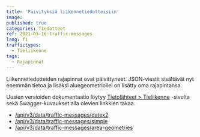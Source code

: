 ```yaml
---
title: 'Päivityksiä liikennetiedotteisiin'
image:
published: true
categories: Tiedotteet
ref: 2021-03-16-traffic-messages
lang: fi
traffictypes:
  - Tieliikenne
tags:
  - Rajapinnat
---
```



Liikennetiedotteiden rajapinnat ovat päivittyneet. JSON-viestit sisältävät nyt enemmän tietoa ja lisäksi aluegeometrioilel on lisätty oma rajapintansa.

Uusien versioiden dokumentaatio löytyy [Tietolähteet > Tieliikenne](/tieliikenne/#liikennetiedotteet) -sivulta sekä Swagger-kuvaukset alla olevien linkkien takaa.
* [/api/v3/data/traffic-messages/datex2](https://tie.digitraffic.fi/swagger/#/Data%20v3/trafficMessageDatex2UsingGET)
* [/api/v3/data/traffic-messages/simple](https://tie.digitraffic.fi/swagger/#/Data%20v3/trafficMessageSimpleUsingGET)
* [/api/v3/data/traffic-messages/area-geometries](https://tie.digitraffic.fi/swagger/#/Data%20v3/areaLocationRegionsUsingGET)

